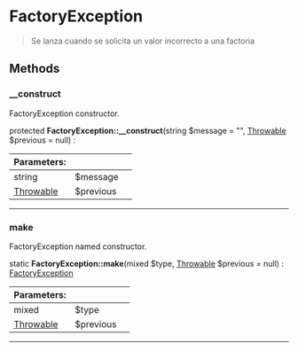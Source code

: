 
                                                                                                                                            
    
# FactoryException


> Se lanza cuando se solicita un valor incorrecto a una factoria
>
> 








## Methods

### __construct
FactoryException constructor.


protected **FactoryException::__construct**(string $message = &quot;&quot;, [Throwable](../../../../Throwable.md) $previous = null) : 


|Parameters: | | |
| --- | --- | --- |
|string |$message |  |
|[Throwable](../../../../Throwable.md) |$previous |  |

---


### make
FactoryException named constructor.


static **FactoryException::make**(mixed $type, [Throwable](../../../../Throwable.md) $previous = null) : [FactoryException](../../../../FactoryException.md)


|Parameters: | | |
| --- | --- | --- |
|mixed |$type |  |
|[Throwable](../../../../Throwable.md) |$previous |  |

---


                                                                                                                                                                                                                                                                                                                                                                                                            
    
                                                                                                                                                                                                                                                                             
                